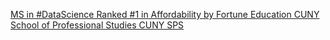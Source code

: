 [MS in #DataScience Ranked #1 in Affordability by Fortune Education   CUNY School of Professional Studies   CUNY SPS ](https://qi.tc/qi/9528)